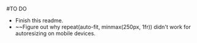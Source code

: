 #TO DO
* Finish this readme.
* ~~Figure out why repeat(auto-fit, minmax(250px, 1fr)) didn't work for autoresizing on mobile devices.
